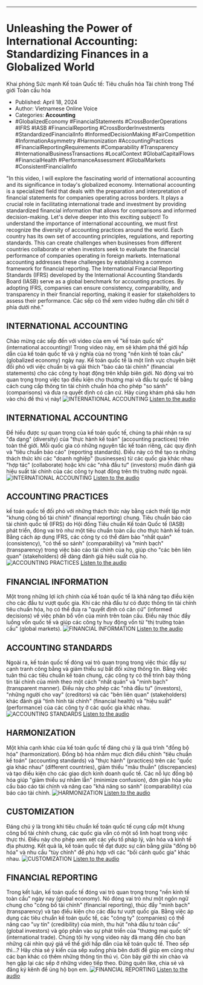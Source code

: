 
---

# Unleashing the Power of International Accounting: Standardizing Finances in a Globalized World
Khai phóng Sức mạnh Kế toán Quốc tế: Tiêu chuẩn hóa Tài chính trong Thế giới Toàn cầu hóa

- Published: April 18, 2024
- Author: Vietnamese Online Voice
- Categories: **Accounting**
- #GlobalizedEconomy #FinancialStatements #CrossBorderOperations #IFRS #IASB #FinancialReporting #CrossBorderInvestments #StandardizedFinancialInfo #InformedDecisionMaking #FairCompetition #InformationAsymmetry #Harmonization #AccountingPractices #FinancialReportingRequirements #Comparability #Transparency #InternationalBusinessTransactions #LocalContext #GlobalCapitalFlows #FinancialHealth #PerformanceAssessment #GlobalMarkets #ConsistentFinancialInfo

"In this video, I will explore the fascinating world of international accounting and its significance in today's globalized economy. International accounting is a specialized field that deals with the preparation and interpretation of financial statements for companies operating across borders. It plays a crucial role in facilitating international trade and investment by providing standardized financial information that allows for comparisons and informed decision-making. Let's delve deeper into this exciting subject! To understand the importance of international accounting, we must first recognize the diversity of accounting practices around the world. Each country has its own set of accounting principles, regulations, and reporting standards. This can create challenges when businesses from different countries collaborate or when investors seek to evaluate the financial performance of companies operating in foreign markets. International accounting addresses these challenges by establishing a common framework for financial reporting. The International Financial Reporting Standards (IFRS) developed by the International Accounting Standards Board (IASB) serve as a global benchmark for accounting practices. By adopting IFRS, companies can ensure consistency, comparability, and transparency in their financial reporting, making it easier for stakeholders to assess their performance. Các sếp có thể xem video hướng dẫn chi tiết ở phía dưới nhé."


## INTERNATIONAL ACCOUNTING

Chào mừng các sếp đến với video của em về "kế toán quốc tế" (international accounting)! Trong video này, em sẽ khám phá thế giới hấp dẫn của kế toán quốc tế và ý nghĩa của nó trong "nền kinh tế toàn cầu" (globalized economy) ngày nay. Kế toán quốc tế là một lĩnh vực chuyên biệt đối phó với việc chuẩn bị và giải thích "báo cáo tài chính" (financial statements) cho các công ty hoạt động trên khắp biên giới. Nó đóng vai trò quan trọng trong việc tạo điều kiện cho thương mại và đầu tư quốc tế bằng cách cung cấp thông tin tài chính chuẩn hóa cho phép "so sánh" (comparisons) và đưa ra quyết định có căn cứ. Hãy cùng khám phá sâu hơn vào chủ đề thú vị này!
![INTERNATIONAL ACCOUNTING](https://http-archiver-apis-production-80.schnworks.com/storage/images/transitions/2024-04-18/transition-11204778844-Montserrat-Bold-7B1FA2.jpg)
[Listen to the audio](https://http-archiver-apis-production-80.schnworks.com/storage/audio/file-11741996216.mp3)



## INTERNATIONAL ACCOUNTING

Để hiểu được sự quan trọng của kế toán quốc tế, chúng ta phải nhận ra sự "đa dạng" (diversity) của "thực hành kế toán" (accounting practices) trên toàn thế giới. Mỗi quốc gia có những nguyên tắc kế toán riêng, các quy định và "tiêu chuẩn báo cáo" (reporting standards). Điều này có thể tạo ra những thách thức khi các "doanh nghiệp" (businesses) từ các quốc gia khác nhau "hợp tác" (collaborate) hoặc khi các "nhà đầu tư" (investors) muốn đánh giá hiệu suất tài chính của các công ty hoạt động trên thị trường nước ngoài.
![INTERNATIONAL ACCOUNTING](https://http-archiver-apis-production-80.schnworks.com/storage/images/transitions/2024-04-18/transition--18641007920-Montserrat-SemiBold-512DA8.jpg)
[Listen to the audio](https://http-archiver-apis-production-80.schnworks.com/storage/audio/file-32640552898.mp3)



## ACCOUNTING PRACTICES

kế toán quốc tế đối phó với những thách thức này bằng cách thiết lập một "khung công bố tài chính" (financial reporting) chung. Tiêu chuẩn báo cáo tài chính quốc tế (IFRS) do Hội đồng Tiêu chuẩn Kế toán Quốc tế (IASB) phát triển, đóng vai trò như một tiêu chuẩn toàn cầu cho thực hành kế toán. Bằng cách áp dụng IFRS, các công ty có thể đảm bảo "nhất quán" (consistency), "có thể so sánh" (comparability) và "minh bạch" (transparency) trong việc báo cáo tài chính của họ, giúp cho "các bên liên quan" (stakeholders) dễ dàng đánh giá hiệu suất của họ.
![ACCOUNTING PRACTICES](https://http-archiver-apis-production-80.schnworks.com/storage/images/transitions/2024-04-18/transition-19140415656-Montserrat-Black-7B1FA2.jpg)
[Listen to the audio](https://http-archiver-apis-production-80.schnworks.com/storage/audio/file-8543981313.mp3)



## FINANCIAL INFORMATION

Một trong những lợi ích chính của kế toán quốc tế là khả năng tạo điều kiện cho các đầu tư vượt quốc gia. Khi các nhà đầu tư có được thông tin tài chính tiêu chuẩn hóa, họ có thể đưa ra "quyết định có căn cứ" (informed decisions) về việc phân bổ vốn của mình trên toàn cầu. Điều này thúc đẩy luồng vốn quốc tế và giúp các công ty huy động vốn từ "thị trường toàn cầu" (global markets).
![FINANCIAL INFORMATION](https://http-archiver-apis-production-80.schnworks.com/storage/images/transitions/2024-04-18/transition-21188151915-Montserrat-Bold-4A148C.jpg)
[Listen to the audio](https://http-archiver-apis-production-80.schnworks.com/storage/audio/file-35328856402.mp3)



## ACCOUNTING STANDARDS

Ngoài ra, kế toán quốc tế đóng vai trò quan trọng trong việc thúc đẩy sự cạnh tranh công bằng và giảm thiểu sự bất đối xứng thông tin. Bằng việc tuân thủ các tiêu chuẩn kế toán chung, các công ty có thể trình bày thông tin tài chính của mình theo một cách "nhất quán" và "minh bạch" (transparent manner). Điều này cho phép các "nhà đầu tư" (investors), "những người cho vay" (creditors) và các "bên liên quan" (stakeholders) khác đánh giá "tình hình tài chính" (financial health) và "hiệu suất" (performance) của các công ty ở các quốc gia khác nhau.
![ACCOUNTING STANDARDS](https://http-archiver-apis-production-80.schnworks.com/storage/images/transitions/2024-04-18/transition--16790273425-Montserrat-SemiBold-512DA8.jpg)
[Listen to the audio](https://http-archiver-apis-production-80.schnworks.com/storage/audio/file-622354481.mp3)



## HARMONIZATION

Một khía cạnh khác của kế toán quốc tế đáng chú ý là quá trình "đồng bộ hóa" (harmonization). Đồng bộ hóa nhằm mục đích điều chỉnh "tiêu chuẩn kế toán" (accounting standards) và "thực hành" (practices) trên các "quốc gia khác nhau" (different countries), giảm thiểu "mâu thuẫn" (discrepancies) và tạo điều kiện cho các giao dịch kinh doanh quốc tế. Các nỗ lực đồng bộ hóa giúp "giảm thiểu sự nhầm lẫn" (minimize confusion), đơn giản hóa yêu cầu báo cáo tài chính và nâng cao "khả năng so sánh" (comparability) của báo cáo tài chính.
![HARMONIZATION](https://http-archiver-apis-production-80.schnworks.com/storage/images/transitions/2024-04-18/transition-10274260451-Montserrat-SemiBold-7B1FA2.jpg)
[Listen to the audio](https://http-archiver-apis-production-80.schnworks.com/storage/audio/file-20900212094.mp3)



## CUSTOMIZATION

Đáng chú ý là trong khi tiêu chuẩn kế toán quốc tế cung cấp một khung công bố tài chính chung, các quốc gia vẫn có một số linh hoạt trong việc thực thi. Điều này cho phép xem xét các yếu tố pháp lý, văn hóa và kinh tế địa phương. Kết quả là, kế toán quốc tế đạt được sự cân bằng giữa "đồng bộ hóa" và nhu cầu "tùy chỉnh" để phù hợp với các "bối cảnh quốc gia" khác nhau.
![CUSTOMIZATION](https://http-archiver-apis-production-80.schnworks.com/storage/images/transitions/2024-04-18/transition--3453862499-Montserrat-Bold-7B1FA2.jpg)
[Listen to the audio](https://http-archiver-apis-production-80.schnworks.com/storage/audio/file-2216650784.mp3)



## FINANCIAL REPORTING

Trong kết luận, kế toán quốc tế đóng vai trò quan trọng trong "nền kinh tế toàn cầu" ngày nay (global economy). Nó đóng vai trò như một ngôn ngữ chung cho "công bố tài chính" (financial reporting), thúc đẩy "minh bạch" (transparency) và tạo điều kiện cho các đầu tư vượt quốc gia. Bằng việc áp dụng các tiêu chuẩn kế toán quốc tế, các "công ty" (companies) có thể nâng cao "uy tín" (credibility) của mình, thu hút "nhà đầu tư toàn cầu" (global investors) và góp phần vào sự phát triển của "thương mại quốc tế" (international trade). Chúng tôi hy vọng video này đã mang đến cho bạn những cái nhìn quý giá về thế giới hấp dẫn của kế toán quốc tế. Theo sếp thì...? Hãy chia sẻ ý kiến của sếp xuống phía bên dưới để giúp em cũng như các bạn khác có thêm những thông tin thú vị. Còn bây giờ thì xin chào và hẹn gặp lại các sếp ở những video tiếp theo. Đừng quên like, chia sẻ và đăng ký kênh để ủng hộ bọn em.
![FINANCIAL REPORTING](https://http-archiver-apis-production-80.schnworks.com/storage/images/transitions/2024-04-18/transition--32069036467-Montserrat-Thin-512DA8.jpg)
[Listen to the audio](https://http-archiver-apis-production-80.schnworks.com/storage/audio/file-27687389228.mp3)


